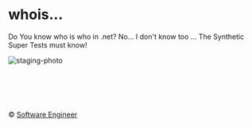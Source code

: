 whois...
=============

Do You know who is who in .net? No... I don't know too ... 
The Synthetic Super Tests must know!

![staging-photo]

[staging-photo]: https://raw.github.com/metlinskyi/www.metlinskyi.com/master/csharp/string.jpg "Array of strings"

&nbsp;
============
&copy; [Software Engineer](http://metlinskyi.com/)
